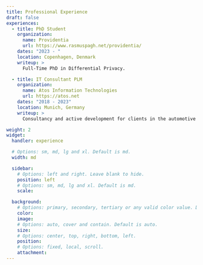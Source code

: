 ```yaml
---
title: Professional Experience
draft: false
experiences:
  - title: PhD Student
    organization:
      name: Providentia
      url: https://www.rasmuspagh.net/providentia/
    dates: "2023 - "
    location: Copenhagen, Denmark
    writeup: >
      Full-Time PhD in Differential Privacy.

  - title: IT Consultant PLM
    organization:
      name: Atos Information Technologies
      url: https://atos.net
    dates: "2018 - 2023"
    location: Munich, Germany
    writeup: >
      Consultancy and active development for clients in the automotive and manufacturing industries in the Teamcenter world.

weight: 2
widget:
  handler: experience

  # Options: sm, md, lg and xl. Default is md.
  width: md

  sidebar:
    # Options: left and right. Leave blank to hide.
    position: left
    # Options: sm, md, lg and xl. Default is md.
    scale:

  background:
    # Options: primary, secondary, tertiary or any valid color value. Default is primary.
    color:
    image:
    # Options: auto, cover and contain. Default is auto.
    size:
    # Options: center, top, right, bottom, left.
    position:
    # Options: fixed, local, scroll.
    attachment:
---
```

